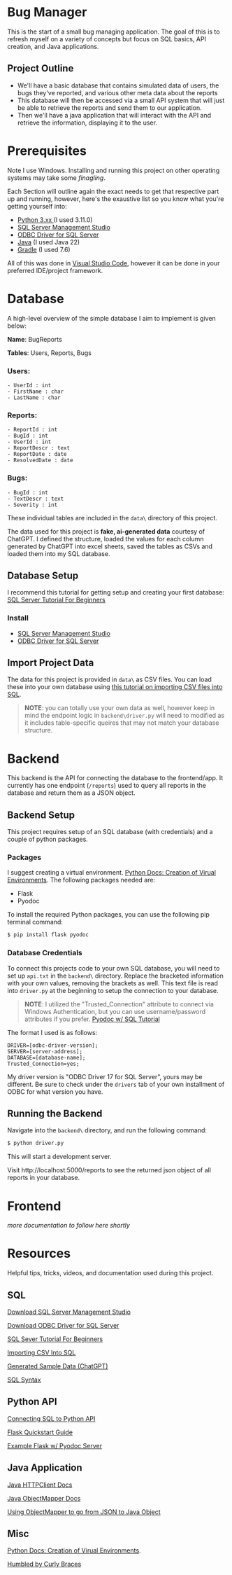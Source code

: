 # Bug Manager
This is the start of a small bug managing application. The goal of this is to refresh myself on a variety of concepts but focus on SQL basics, API creation, and Java applications.

## Project Outline
- We'll have a basic database that contains simulated data of users, the bugs they've reported, and various other meta data about the reports
- This database will then be accessed via a small API system that will just be able to retrieve the reports and send them to our application.
- Then we'll have a java application that will interact with the API and retrieve the information, displaying it to the user.


# Prerequisites
Note I use Windows. Installing and running this project on other operating systems may take some *finagling*.

Each Section will outline again the exact needs to get that respective part up and running, however, here's the exaustive list so you know what you're getting yourself into:

- [Python 3.xx ](https://www.python.org/about/gettingstarted/) (I used 3.11.0)
- [SQL Server Management Studio](https://learn.microsoft.com/en-us/sql/ssms/download-sql-server-management-studio-ssms?view=sql-server-ver16)
- [ODBC Driver for SQL Server](https://learn.microsoft.com/en-us/sql/connect/odbc/download-odbc-driver-for-sql-server?view=sql-server-ver16)
- [Java](https://www.java.com/download/ie_manual.jsp) (I used Java 22)
- [Gradle](https://gradle.org/install/) (I used 7.6)

All of this was done in [Visual Studio Code](https://code.visualstudio.com/), however it can be done in your preferred IDE/project framework.
# Database
A high-level overview of the simple database I aim to implement is given below:

**Name**: BugReports

**Tables**: Users, Reports, Bugs

### Users:
    - UserId : int
    - FirstName : char
    - LastName : char

### Reports:
    - ReportId : int
    - BugId : int
    - UserId : int
    - ReportDescr : text
    - ReportDate : date
    - ResolvedDate : date

### Bugs:
    - BugId : int
    - TextDescr : text
    - Severity : int

These individual tables are included in the `data\` directory of this project.

The data used for this project is **fake, ai-generated data** courtesy of ChatGPT. I defined the structure, loaded the values for each column generated by ChatGPT into excel sheets, saved the tables as CSVs and loaded them into my SQL database.

## Database Setup
I recommend this tutorial for getting setup and creating your first database: [SQL Server Tutorial For Beginners](https://www.youtube.com/watch?v=-EPMOaV7h_Q)

### Install
- [SQL Server Management Studio](https://learn.microsoft.com/en-us/sql/ssms/download-sql-server-management-studio-ssms?view=sql-server-ver16)
- [ODBC Driver for SQL Server](https://learn.microsoft.com/en-us/sql/connect/odbc/download-odbc-driver-for-sql-server?view=sql-server-ver16)


## Import Project Data
The data for this project is provided in `data\` as CSV files. You can load these into your own database using [this tutorial on importing CSV files into SQL](https://www.sqlshack.com/importing-and-working-with-csv-files-in-sql-server/). 

> **NOTE**: you can totally use your own data as well, however keep in mind the endpoint logic in `backend\driver.py` will need to modified as it includes table-specific queires that may not match your database structure.

# Backend
This backend is the API for connecting the database to the frontend/app. It currently has one endpoint (`/reports`) used to query all reports in the database and return them as a JSON object.

## Backend Setup
This project requires setup of an SQL database (with credentials) and a couple of python packages.

### Packages
I suggest creating a virtual environment. [Python Docs: Creation of Virual Environments](https://docs.python.org/3/library/venv.html). 
The following packages needed are:
- Flask
- Pyodoc

To install the required Python packages, you can use the following pip terminal command:
```bash
$ pip install flask pyodoc
```

### Database Credentials
To connect this projects code to your own SQL database, you will need to set up `api.txt` in the `backend\` directory. Replace the bracketed information with your own values, removing the brackets as well. This text file is read into `driver.py` at the beginning to setup the connection to your database. 

>**NOTE**: I utilized the "Trusted_Connection" attribute to connect via Windows Authentication, but you can use username/password attributes if you prefer. [Pyodoc w/ SQL Tutorial](https://learn.microsoft.com/en-us/sql/connect/python/pyodbc/step-3-proof-of-concept-connecting-to-sql-using-pyodbc?view=sql-server-ver16)

The format I used is as follows:
```
DRIVER=[odbc-driver-version];
SERVER=[server-address];
DATABASE=[database-name];
Trusted_Connection=yes;
```

My driver version is "ODBC Driver 17 for SQL Server", yours may be different. Be sure to check under the `drivers` tab of your own installment of ODBC for what version you have.


## Running the Backend
Navigate into the `backend\` directory, and run the following command:

```bash
$ python driver.py
```

This will start a development server. 

Visit http://localhost:5000/reports to see the returned json object of all reports in your database. 

# Frontend
*more documentation to follow here shortly*


# Resources
Helpful tips, tricks, videos, and documentation used during this project.

## SQL
[Download SQL Server Management Studio](https://learn.microsoft.com/en-us/sql/ssms/download-sql-server-management-studio-ssms?view=sql-server-ver16)

[Download ODBC Driver for SQL Server](https://learn.microsoft.com/en-us/sql/connect/odbc/download-odbc-driver-for-sql-server?view=sql-server-ver16)

[SQL Sever Tutorial For Beginners](https://www.youtube.com/watch?v=-EPMOaV7h_Q)

[Importing CSV Into SQL](https://www.sqlshack.com/importing-and-working-with-csv-files-in-sql-server/)

[Generated Sample Data (ChatGPT)](https://chatgpt.com/)

[SQL Syntax](https://learn.microsoft.com/en-us/sql/?view=sql-server-ver16)

## Python API

[Connecting SQL to Python API](https://learn.microsoft.com/en-us/sql/connect/python/pyodbc/python-sql-driver-pyodbc?view=sql-server-ver16)

[Flask Quickstart Guide](https://flask.palletsprojects.com/en/3.0.x/quickstart/)

[Example Flask w/ Pyodoc Server](https://github.com/devashishupadhyay/Sql-Server-Flask)


## Java Application

[Java HTTPClient Docs](https://docs.oracle.com/en/java/javase/11/docs/api/java.net.http/java/net/http/HttpClient.html)

[Java ObjectMapper Docs](https://javadoc.io/doc/com.fasterxml.jackson.core/jackson-databind/2.9.8/com/fasterxml/jackson/databind/ObjectMapper.html)

[Using ObjectMapper to go from JSON to Java Object](https://www.baeldung.com/jackson-object-mapper-tutorial)


## Misc
[Python Docs: Creation of Virual Environments](https://docs.python.org/3/library/venv.html).

[Humbled by Curly Braces](https://stackoverflow.com/questions/20837856/can-not-deserialize-instance-of-java-util-arraylist-out-of-start-object-token)